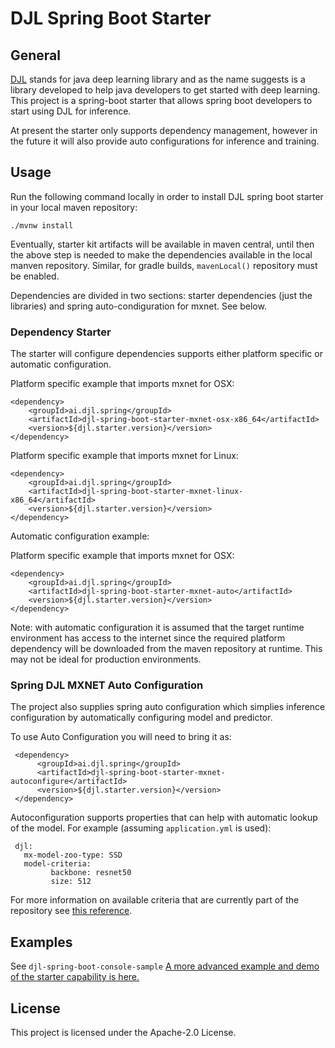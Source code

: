 # DJL Spring Boot Starter

## General

[DJL](https://github.com/awslabs/djl) stands for java deep learning library and as the name suggests is a library developed to help java developers to get started with deep learning.
This project is a spring-boot starter that allows spring boot developers to start using DJL for inference.

At present the starter only supports dependency management, however in the future it will also provide auto configurations for inference and training.

## Usage

Run the following command locally in order to install DJL spring boot starter in your local maven repository:

    ./mvnw install

Eventually, starter kit artifacts will be available in maven central, until then the above step is needed to make the dependencies available in the local manven repository. Similar, for gradle builds, `mavenLocal()` repository must be enabled. 

Dependencies are divided in two sections: starter dependencies (just the libraries) and spring auto-condiguration for mxnet. See below. 

### Dependency Starter  

The starter will configure dependencies supports either platform specific or automatic configuration.

Platform specific example that imports mxnet for OSX:

    <dependency>
        <groupId>ai.djl.spring</groupId>
        <artifactId>djl-spring-boot-starter-mxnet-osx-x86_64</artifactId>
        <version>${djl.starter.version}</version>
    </dependency>

Platform specific example that imports mxnet for Linux:

    <dependency>
        <groupId>ai.djl.spring</groupId>
        <artifactId>djl-spring-boot-starter-mxnet-linux-x86_64</artifactId>
        <version>${djl.starter.version}</version>
    </dependency>

Automatic configuration example:

Platform specific example that imports mxnet for OSX:

    <dependency>
        <groupId>ai.djl.spring</groupId>
        <artifactId>djl-spring-boot-starter-mxnet-auto</artifactId>
        <version>${djl.starter.version}</version>
    </dependency>

Note: with automatic configuration it is assumed that the target runtime environment has access to the internet since
the required platform dependency will be downloaded from the maven repository at runtime.  This may not be ideal for production environments. 

### Spring DJL MXNET Auto Configuration

The project also supplies spring auto configuration which simplies inference configuration by automatically
configuring model and predictor. 

To use Auto Configuration you will need to bring it as:
     
     <dependency>
          <groupId>ai.djl.spring</groupId>
          <artifactId>djl-spring-boot-starter-mxnet-autoconfigure</artifactId>
          <version>${djl.starter.version}</version>
     </dependency>
 
 Autoconfiguration supports properties that can help with automatic lookup of the model.
 For example (assuming `application.yml` is used):
 
     djl:
       mx-model-zoo-type: SSD
       model-criteria:
             backbone: resnet50
             size: 512
 
For more information on available criteria that are currently part of the repository see [this reference](https://github.com/awslabs/djl/tree/master/mxnet/mxnet-model-zoo).

## Examples

See `djl-spring-boot-console-sample`
[A more advanced example and demo of the starter capability is here.](https://github.com/awslabs/djl)

## License
This project is licensed under the Apache-2.0 License.

